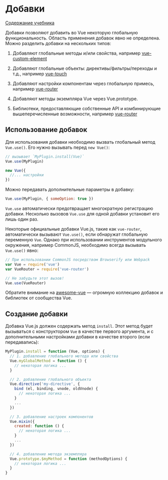 
# Добавки

[Содержание учебника](../index.html)

Добавки позволяют добавить во Vue некоторую глобальную функциональность. Область применения добавок явно не определена. Можно разделить добавки на нескольких типов:

1. Добавляют глобальные методы и/или свойства, например [vue-custom-element](https://github.com/karol-f/vue-custom-element)

2. Добавляют глобальные объекты: директивы/фильтры/переходы и т.д., например [vue-touch](https://github.com/vuejs/vue-touch)

3. Добавляют настройки компонентам через глобальную примесь, например [vue-router](https://github.com/vuejs/vue-router)

4. Добавляют методы экземпляра Vue через Vue.prototype.

5. Библиотеки, предоставляющие собственные API и комбинирующие вышеперечисленные возможности, например [vue-router](https://github.com/vuejs/vue-router)

## Использование добавок

Для использования добавки необходимо вызвать глобальный метод `Vue.use()`. Его нужно вызывать перед `new Vue()`:

```js
// вызывает `MyPlugin.install(Vue)`
Vue.use(MyPlugin)

new Vue({
  //... настройки
})
```

Можно передавать дополнительные параметры в добавку:

```js
Vue.use(MyPlugin, { someOption: true })
```

`Vue.use` автоматически предотвращает многократную регистрацию добавки. Несколько вызовов `Vue.use` для одной добавки установит его лишь один раз.

Некоторые официальные добавки Vue.js, такие как `vue-router`, автоматически вызывают `Vue.use()`, если обнаружат глобальную переменную `Vue`. Однако при использовании инструментов модульного окружения, например CommonJS, необходимо всегда вызывать `Vue.use()` явно:

```js
// При использовании CommonJS посредством Browserify или Webpack
var Vue = require('vue')
var VueRouter = require('vue-router')

// Не забудьте этот вызов!
Vue.use(VueRouter)
```

Обратите внимание на [awesome-vue](https://github.com/vuejs/awesome-vue#components--libraries) — огромную коллекцию добавок и библиотек от сообщества Vue.

## Создание добавки

Добавка Vue.js должен содержать метод `install`. Этот метод будет вызываться с конструктором `Vue` в качестве первого аргумента, и с дополнительными настройками добавки в качестве второго (если передавались):

```js
MyPlugin.install = function (Vue, options) {
  // 1. добавление глобального метода или свойства
  Vue.myGlobalMethod = function () {
    // некоторая логика ...
  }

  // 2. добавление глобального объекта
  Vue.directive('my-directive', {
    bind (el, binding, vnode, oldVnode) {
      // некоторая логика ...
    }
    ...
  })

  // 3. добавление настроек компонентов
  Vue.mixin({
    created: function () {
      // некоторая логика ...
    }
    ...
  })

  // 4. добавление метода экземпляра
  Vue.prototype.$myMethod = function (methodOptions) {
    // некоторая логика ...
  }
}
```
